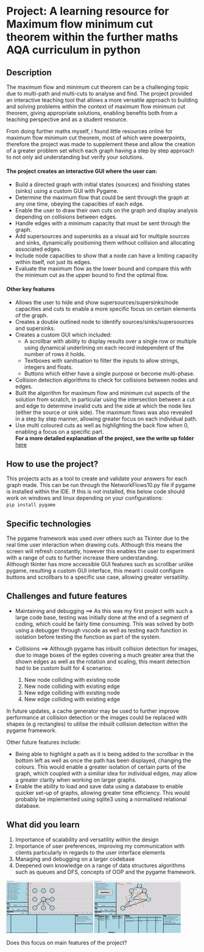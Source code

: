 # Project: A learning resource for Maximum flow minimum cut theorem within the further maths AQA curriculum in python

## Description 
The maximum flow and minimum cut theorem can be a challenging topic due to multi-path and multi-cuts to analyse and find. The project provided an interactive teaching tool that allows a more versatile approach to building and solving problems within the context of maximum flow minimum cut theorem, giving appropriate solutions, enabling benefits both from a teaching perspective and as a student resource.

From doing further maths myself, i found little resources online for maximum flow minimum cut theorem, most of which were powerpoints, therefore the project was made to supplement these and allow the creation of a greater problem set which each graph having a step by step approach to not only aid understanding but verify your solutions. 

#### The project creates an interactive GUI where the user can:  

- Build a directed graph with initial states (sources) and finishing states (sinks) using a custom GUI with Pygame.  
- Determine the maximum flow that could be sent through the graph at any one time, obeying the capacities of each edge. 
- Enable the user to draw their own cuts on the graph and display analysis depending on collisions between edges.  
- Handle edges with a minimum capacity that must be sent through the graph.  
- Add supersources and supersinks as a visual aid for multiple sources and sinks, dynamically positioning them without collision and allocating associated edges.  
- Include node capacities to show that a node can have a limiting capacity within itself, not just its edges.  
- Evaluate the maximum flow as the lower bound and compare this with the minimum cut as the upper bound to find the optimal flow.  

#### Other key features  
 
- Allows the user to hide and show supersources/supersinks/node capacities and cuts to enable a more specific focus on certain elements of the graph.  
- Creates a double outlined node to identify sources/sinks/supersources and supersinks.  
- Creates a custom GUI which included:
    - A scrollbar with ability to display results over a single row or multiple using dynamical underlining on each record independent of the number of rows it holds.
    - Textboxes with sanitisation to filter the inputs to allow strings, integers and floats.
    - Buttons which either have a single purpose or become multi-phase.  
- Collision detection algorithms to check for collisions between nodes and edges.  
- Built the algorithm for maximum flow and minimum cut aspects of the solution from scratch, in particular using the intersection between a cut and edge to determine invalid cuts and the side at which the node lies (either the source or sink side). The maximum flows was also revealed in a step by step manner, allowing greater focus on each individual path. 
- Use multi coloured cuts as well as highlighting the back flow when 0, enabling a focus on a specific part.  
**For a more detailed explanation of the project, see the write up folder** [here](/NEA%20A-level/Write%20Up)

## How to use the project? 
This projects acts as a tool to create and validate your answers for each graph made. This can be run through the NetworkFlows10.py file if pygame is installed within the IDE.
If this is not installed, this below code should work on windows and linux depending on your configurations:  
`pip install pygame`

## Specific technologies

The pygame framework was used over others such as Tkinter due to the real time user interaction when drawing cuts. Although this means the screen will refresh constantly, however this enables the user to experiment with a range of cuts to further increase there understanding.  
Although tkinter has more accessible GUI features such as scrollbar unlike pygame, resulting a custom GUI interface, this meant i could configure buttons and scrollbars to a specific use case, allowing greater versatility.

## Challenges and future features

- Maintaining and debugging ==> As this was my first project with such a large code base, testing was initially done at the end of a segment of coding, which could be fairly time consuming. This was solved by both using a debugger through vscode as well as testing each function in isolation before testing the function as part of the system. 

- Collisions ==> Although pygame has inbuilt collision detection for images, due to image boxes of the egdes covering a much greater area that the shown edges as well as the rotation and scaling, this meant detection had to be custom built for 4 scenarios:
    1. New node colliding with existing node
    2. New node colliding with existing edge
    3. New edge colliding with existing node
    4. New edge colliding with existing edge  

In future updates, a cache generator may be used to further improve performance at collision detection or the images could be replaced with shapes (e.g rectangles) to utilise the inbuilt collision detection within the pygame framework.

Other future features include:  
- Being able to highlight a path as it is being added to the scrollbar in the bottom left as well as once the path has been displayed, changing the colours. This would enable a greater isolation of certain parts of the graph, which coupled with a similiar idea for individual edges, may allow a greater clarity when working on larger graphs.
- Enable the ability to load and save data using a database to enable quicker set-up of graphs, allowing greater time efficiency. This would probably be implemented using sqlite3 using a normalised relational database.

## What did you learn

1. Importance of scalability and versatility within the design
2. Importance of user preferences, improving my communication with clients particularly in regards to the user interface elements
3. Managing and debugging on a larger codebase
4. Deepened own knowledge on a range of data structures algorithms such as queues and DFS, concepts of OOP and the pygame framework. 

<img src="Program-GraphBuilding.png" alt="An image showing the graph being built" style="width:45%; height:auto;">  <img src="Program-Full.png" alt="n image showing the maximum flows and minimum cuts" style="width:45%; height:auto;" class="center">

Does this focus on main features of the project?